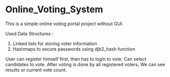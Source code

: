 # Online_Voting_System
This is a simple online voting portal project without GUI.

Used Data Structures :
1. Linked lists for storing voter information
2. Hashmaps to secure passwords using djb2_hash function

User can register himself first, then has to login to vote. Can select candidates to vote. After voting is done by all registered voters, We can see results or current vote count. 
